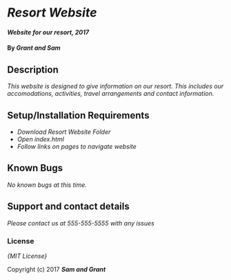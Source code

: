 # _Resort Website_

#### _Website for our resort, 2017_

#### By _**Grant and Sam**_

## Description

_This website is designed to give information on our resort. This includes our accomodations, activities, travel arrangements and contact information._

## Setup/Installation Requirements

* _Download Resort Website Folder_
* _Open index.html_
* _Follow links on pages to navigate website_


## Known Bugs

_No known bugs at this time._

## Support and contact details

_Please contact us at 555-555-5555 with any issues_


### License

*{MIT License}*

Copyright (c) 2017 **_Sam and Grant_**
